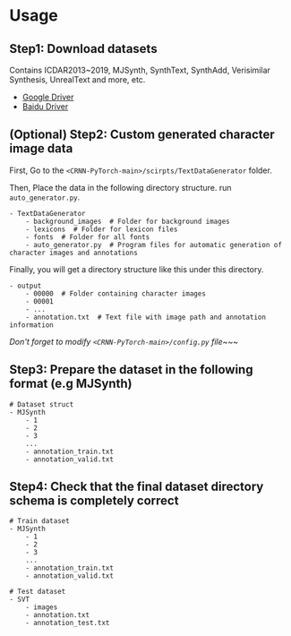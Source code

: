 # Usage

## Step1: Download datasets

Contains ICDAR2013~2019, MJSynth, SynthText, SynthAdd, Verisimilar Synthesis, UnrealText and more, etc.

- [Google Driver](https://drive.google.com/drive/folders/1dxrLQ48UodaLavqFHMimiYkuqtfufyrI?usp=sharing)
- [Baidu Driver](https://pan.baidu.com/s/1v4urOutexChkzhLYiOD0QA?pwd=llot)

## (Optional) Step2: Custom generated character image data

First, Go to the `<CRNN-PyTorch-main>/scirpts/TextDataGenerator` folder.

Then, Place the data in the following directory structure. run `auto_generator.py`.

```text
- TextDataGenerator
    - background_images  # Folder for background images
    - lexicons  # Folder for lexicon files
    - fonts  # Folder for all fonts
    - auto_generator.py  # Program files for automatic generation of character images and annotations
```

Finally, you will get a directory structure like this under this directory.

```text
- output
    - 00000  # Folder containing character images
    - 00001
    - ...
    - annotation.txt  # Text file with image path and annotation information
```

*Don't forget to modify `<CRNN-PyTorch-main>/config.py` file~~~*

## Step3: Prepare the dataset in the following format (e.g MJSynth)

```text
# Dataset struct
- MJSynth
    - 1
    - 2
    - 3
    ...
    - annotation_train.txt
    - annotation_valid.txt
```

## Step4: Check that the final dataset directory schema is completely correct

```text
# Train dataset
- MJSynth
    - 1
    - 2
    - 3
    ...
    - annotation_train.txt
    - annotation_valid.txt

# Test dataset
- SVT
    - images
    - annotation.txt
    - annotation_test.txt
```
